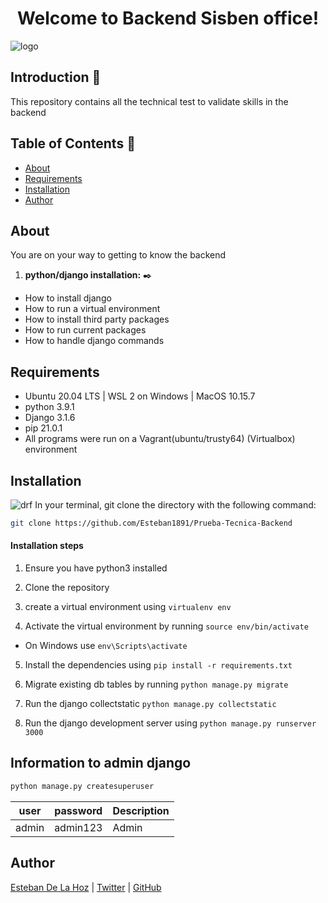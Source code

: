 <h1 align="center"> Welcome to Backend Sisben office! </h1>

![logo](https://miro.medium.com/max/2800/0*8sdbucqAT-9dkwG8)

## Introduction :notebook:

This repository contains all the technical test to validate skills in the backend

## Table of Contents :open_file_folder:

* [About](#about)
* [Requirements](#requirements)
* [Installation](#installation)
* [Author](#author)

## About
You are on your way to getting to know the backend

1. **python/django installation:** :black_nib:
* How to install django
* How to run a virtual environment
* How to install third party packages
* How to run current packages
* How to handle django commands


## Requirements

* Ubuntu 20.04 LTS | WSL 2 on Windows | MacOS 10.15.7
* python 3.9.1
* Django 3.1.6
* pip 21.0.1
* All programs were run on a Vagrant(ubuntu/trusty64) (Virtualbox) environment

## Installation

![drf](https://www.azulschool.net/wp-content/uploads/2021/04/Creacion-y-consumo-de-APIs-con-Django-REST-Framework.png)
In your terminal, git clone the directory with the following command:

```sh
git clone https://github.com/Esteban1891/Prueba-Tecnica-Backend
```

#### Installation steps

1. Ensure you have python3 installed

2. Clone the repository
3. create a virtual environment using `virtualenv env`
4. Activate the virtual environment by running `source env/bin/activate`

- On Windows use `env\Scripts\activate`

5. Install the dependencies using `pip install -r requirements.txt`

7. Migrate existing db tables by running `python manage.py migrate`

8. Run the django collectstatic `python manage.py collectstatic`

9. Run the django development server using `python manage.py runserver 3000`



## Information to admin django
```python
python manage.py createsuperuser
```
| user | password | Description |
| ----- | ----- | ------ |
| admin | admin123 | Admin |


## Author 

[Esteban De La Hoz](https://www.linkedin.com/in/esteban-de-la-hoz-romero-b6270017b/) | [Twitter](https://twitter.com/Esteban18911) | [GitHub](https://github.com/Esteban18911)

